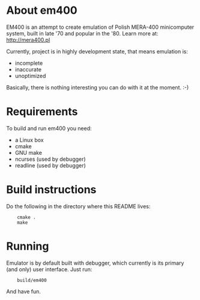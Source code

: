 
About em400
==========================================================================

EM400 is an attempt to create emulation of Polish MERA-400 minicomputer system,
built in late '70 and popular in the '80. Learn more at: http://mera400.pl

Currently, project is in highly development state, that means emulation is:

* incomplete
* inaccurate
* unoptimized

Basically, there is nothing interesting you can do with it at the moment. :-)


Requirements
==========================================================================

To build and run em400 you need:

* a Linux box
* cmake
* GNU make
* ncurses (used by debugger)
* readline (used by debugger)


Build instructions
==========================================================================

Do the following in the directory where this README lives:

```
	cmake .
	make
```

Running
==========================================================================

Emulator is by default built with debugger, which currently is its primary (and only) user interface.
Just run:

```
	build/em400
```

And have fun.

